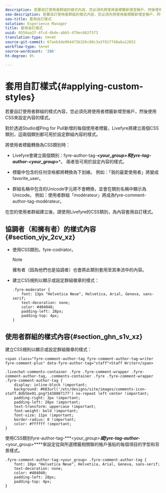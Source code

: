 ```yaml
---
description: 若要自訂使用者群組的樣式內容，您必須先將使用者標籤新增至帳戶，然後使用CSS來設定內容的樣式。
seo-description: 若要自訂使用者群組的樣式內容，您必須先將使用者標籤新增至帳戶，然後使用CSS來設定內容的樣式。
seo-title: 套用自訂樣式
solution: Experience Manager
title: 套用自訂樣式
uuid: 0556aa2f-4fcd-4bde-abb5-479ec682f573
translation-type: tm+mt
source-git-commit: 67aeb3de964473b326c88c3a3f81ff48a6a12652
workflow-type: tm+mt
source-wordcount: '286'
ht-degree: 0%

---
```



# 套用自訂樣式{#applying-custom-styles}

若要自訂使用者群組的樣式內容，您必須先將使用者標籤新增至帳戶，然後使用CSS來設定內容的樣式。

對於透過Studio或Ping for Pull新增的每個使用者標籤，Livefyre將建立兩個CSS類別，這兩個類別都可用於設定群組內容的樣式。

將使用者標籤轉換為CSS類別時：

* Livefyre會建立兩個類別：fyre-author-tag-***&lt;your_group>***和fyre-tag-author-***&lt;your_group>****。 兩者皆可用於設定內容的樣式。

* 標籤中包含的任何空格都將轉換為下划線。 例如：「我的最愛使用者」將變成favorite_user。
* 群組名稱中包含的Unicode字元將不會轉換，並會在類別名稱中顯示為Unicode。 例如：使用者群組「modérateur」將成為fyre-comment-author-tag-modérateur。

在您的使用者群組建立後，請使用Livefyre的CSS類別，為內容套用自訂樣式。

## 協調者（和擁有者）的樣式內容{#section_vjv_2cv_xz}

* 使用CSS類別。fyre-codriator。

   >[!NOTE]
   >
   >擁有者（因為他們也是協調者）也會將此類別套用至其串流中的內容。

* 建立CSS規則以顯示或設定群組徽章的樣式：

   ```
   .fyre-moderator { 
       font: 13px "Helvetica Neue", Helvetica, Arial, Geneva, sans-serif; 
       text-decoration: none; 
       color: #404040; 
       padding-left: 28px; 
       padding-top: 4px; 
   }
   ```

## 使用者群組的樣式內容{#section_ghn_s1v_xz}

建立CSS規則以顯示或設定群組徽章的樣式：

```
<span class="fyre-comment-author-tag fyre-comment-author-tag-writer fyre-comment-plus" data-fyre-author-tag="staff">Staff Writer</span>
```

```
.livechat-comments-container .fyre .fyre-comment-wrapper .fyre-comment-author-tag, .comments-container .fyre .fyre-comment-wrapper .fyre-comment-author-tag { 
    display: inline-block !important; 
    background: #603url('/etc/designs/site/images/comments-icon-staff.8db5be91.png?1438807177') no-repeat left center !important; 
    padding-right: 3px !important; 
    padding-left: 20px !important; 
    text-transform: uppercase !important; 
    font-weight: bold !important; 
    font-size: 11px !important; 
    border-radius: 0 !important; 
    color: #ffffff !important; 
}
```

使用CSS類別fyre-author-tag-****&lt;your_group>**或fyre-tag-author-***&lt;your_group>****來設定從與所選標籤相關聯的帳戶張貼的每個項目的字型和背景樣式。

```
.fyre-comment-author-tag-<your_group> .fyre-comment-author-tag { 
    font: 10px "Helvetica Neue", Helvetica, Arial, Geneva, sans-serif; 
    text-decoration: none; 
    color: #404040; 
    padding-left: 28px; 
    padding-top: 4px; 
}
```

